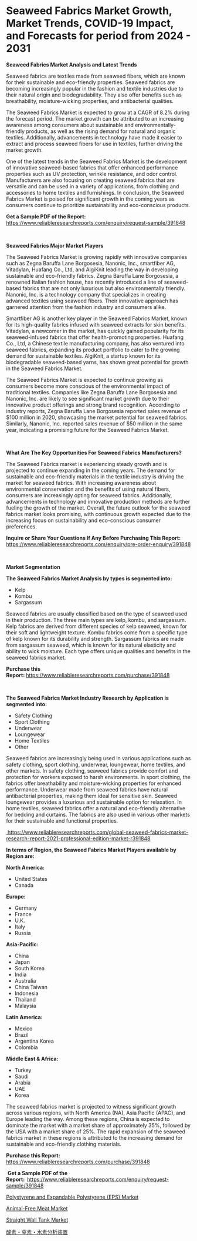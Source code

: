 <p><h1>Seaweed Fabrics Market Growth, Market Trends, COVID-19 Impact, and Forecasts for period from 2024 - 2031</h1></p><p><strong>Seaweed Fabrics Market Analysis and Latest Trends</strong></p>
<p><p>Seaweed fabrics are textiles made from seaweed fibers, which are known for their sustainable and eco-friendly properties. Seaweed fabrics are becoming increasingly popular in the fashion and textile industries due to their natural origin and biodegradability. They also offer benefits such as breathability, moisture-wicking properties, and antibacterial qualities.</p><p>The Seaweed Fabrics Market is expected to grow at a CAGR of 8.2% during the forecast period. The market growth can be attributed to an increasing awareness among consumers about sustainable and environmentally-friendly products, as well as the rising demand for natural and organic textiles. Additionally, advancements in technology have made it easier to extract and process seaweed fibers for use in textiles, further driving the market growth.</p><p>One of the latest trends in the Seaweed Fabrics Market is the development of innovative seaweed-based fabrics that offer enhanced performance properties such as UV protection, wrinkle resistance, and odor control. Manufacturers are also focusing on creating seaweed fabrics that are versatile and can be used in a variety of applications, from clothing and accessories to home textiles and furnishings. In conclusion, the Seaweed Fabrics Market is poised for significant growth in the coming years as consumers continue to prioritize sustainability and eco-conscious products.</p></p>
<p><strong>Get a Sample PDF of the Report:&nbsp;</strong> <a href="https://www.reliableresearchreports.com/enquiry/request-sample/391848">https://www.reliableresearchreports.com/enquiry/request-sample/391848</a></p>
<p>&nbsp;</p>
<p><strong>Seaweed Fabrics Major Market Players</strong></p>
<p><p>The Seaweed Fabrics Market is growing rapidly with innovative companies such as Zegna Baruffa Lane Borgosesia, Nanonic, Inc., smartfiber AG, Vitadylan, Huafang Co., Ltd, and AlgiKnit leading the way in developing sustainable and eco-friendly fabrics. Zegna Baruffa Lane Borgosesia, a renowned Italian fashion house, has recently introduced a line of seaweed-based fabrics that are not only luxurious but also environmentally friendly. Nanonic, Inc. is a technology company that specializes in creating advanced textiles using seaweed fibers. Their innovative approach has garnered attention from the fashion industry and consumers alike.</p><p>Smartfiber AG is another key player in the Seaweed Fabrics Market, known for its high-quality fabrics infused with seaweed extracts for skin benefits. Vitadylan, a newcomer in the market, has quickly gained popularity for its seaweed-infused fabrics that offer health-promoting properties. Huafang Co., Ltd, a Chinese textile manufacturing company, has also ventured into seaweed fabrics, expanding its product portfolio to cater to the growing demand for sustainable textiles. AlgiKnit, a startup known for its biodegradable seaweed-based yarns, has shown great potential for growth in the Seaweed Fabrics Market.</p><p>The Seaweed Fabrics Market is expected to continue growing as consumers become more conscious of the environmental impact of traditional textiles. Companies like Zegna Baruffa Lane Borgosesia and Nanonic, Inc. are likely to see significant market growth due to their innovative product offerings and strong brand recognition. According to industry reports, Zegna Baruffa Lane Borgosesia reported sales revenue of $100 million in 2020, showcasing the market potential for seaweed fabrics. Similarly, Nanonic, Inc. reported sales revenue of $50 million in the same year, indicating a promising future for the Seaweed Fabrics Market.</p></p>
<p>&nbsp;</p>
<p><strong>What Are The Key Opportunities For Seaweed Fabrics Manufacturers?</strong></p>
<p><p>The Seaweed Fabrics market is experiencing steady growth and is projected to continue expanding in the coming years. The demand for sustainable and eco-friendly materials in the textile industry is driving the market for seaweed fabrics. With increasing awareness about environmental conservation and the benefits of using natural fibers, consumers are increasingly opting for seaweed fabrics. Additionally, advancements in technology and innovative production methods are further fueling the growth of the market. Overall, the future outlook for the seaweed fabrics market looks promising, with continuous growth expected due to the increasing focus on sustainability and eco-conscious consumer preferences.</p></p>
<p><strong>Inquire or Share Your Questions If Any Before Purchasing This Report:</strong> <a href="https://www.reliableresearchreports.com/enquiry/pre-order-enquiry/391848">https://www.reliableresearchreports.com/enquiry/pre-order-enquiry/391848</a></p>
<p>&nbsp;</p>
<p><strong>Market Segmentation</strong></p>
<p><strong>The Seaweed Fabrics Market Analysis by types is segmented into:</strong></p>
<p><ul><li>Kelp</li><li>Kombu</li><li>Sargassum</li></ul></p>
<p><p>Seaweed fabrics are usually classified based on the type of seaweed used in their production. The three main types are kelp, kombu, and sargassum. Kelp fabrics are derived from different species of kelp seaweed, known for their soft and lightweight texture. Kombu fabrics come from a specific type of kelp known for its durability and strength. Sargassum fabrics are made from sargassum seaweed, which is known for its natural elasticity and ability to wick moisture. Each type offers unique qualities and benefits in the seaweed fabrics market.</p></p>
<p><strong>Purchase this Report:&nbsp;</strong><a href="https://www.reliableresearchreports.com/purchase/391848">https://www.reliableresearchreports.com/purchase/391848</a></p>
<p>&nbsp;</p>
<p><strong>The Seaweed Fabrics Market Industry Research by Application is segmented into:</strong></p>
<p><ul><li>Safety Clothing</li><li>Sport Clothing</li><li>Underwear</li><li>Loungewear</li><li>Home Textiles</li><li>Other</li></ul></p>
<p><p>Seaweed fabrics are increasingly being used in various applications such as safety clothing, sport clothing, underwear, loungewear, home textiles, and other markets. In safety clothing, seaweed fabrics provide comfort and protection for workers exposed to harsh environments. In sport clothing, the fabrics offer breathability and moisture-wicking properties for enhanced performance. Underwear made from seaweed fabrics have natural antibacterial properties, making them ideal for sensitive skin. Seaweed loungewear provides a luxurious and sustainable option for relaxation. In home textiles, seaweed fabrics offer a natural and eco-friendly alternative for bedding and curtains. The fabrics are also used in various other markets for their sustainable and functional properties.</p></p>
<p><a href="https://www.reliableresearchreports.com/global-seaweed-fabrics-market-research-report-2021-professional-edition-market-r391848">&nbsp;https://www.reliableresearchreports.com/global-seaweed-fabrics-market-research-report-2021-professional-edition-market-r391848</a></p>
<p><strong>In terms of Region, the Seaweed Fabrics Market Players available by Region are:</strong></p>
<p>
    <p> <strong> North America: </strong>
        <ul>
            <li>United States</li>
            <li>Canada</li>
        </ul>
        </p> 
    <p> <strong> Europe: </strong>
        <ul>
            <li>Germany</li>
            <li>France</li>
            <li>U.K.</li>
            <li>Italy</li>
            <li>Russia</li>
        </ul>
        </p> 
    <p> <strong> Asia-Pacific: </strong>
        <ul>
            <li>China</li>
            <li>Japan</li>
            <li>South Korea</li>
            <li>India</li>
            <li>Australia</li>
            <li>China Taiwan</li>
            <li>Indonesia</li>
            <li>Thailand</li>
            <li>Malaysia</li>
        </ul>
        </p> 
    <p> <strong> Latin America: </strong>
        <ul>
            <li>Mexico</li>
            <li>Brazil</li>
            <li>Argentina Korea</li>
            <li>Colombia</li>
        </ul>
        </p> 
    <p> <strong> Middle East & Africa: </strong>
        <ul>
            <li>Turkey</li>
            <li>Saudi</li>
            <li>Arabia</li>
            <li>UAE</li>
            <li>Korea</li>
        </ul>
    </p>
    </p>
<p><p>The seaweed fabrics market is projected to witness significant growth across various regions, with North America (NA), Asia Pacific (APAC), and Europe leading the way. Among these regions, China is expected to dominate the market with a market share of approximately 35%, followed by the USA with a market share of 25%. The rapid expansion of the seaweed fabrics market in these regions is attributed to the increasing demand for sustainable and eco-friendly clothing materials.</p></p>
<p><strong>Purchase this Report: </strong><a href="https://www.reliableresearchreports.com/purchase/391848">https://www.reliableresearchreports.com/purchase/391848</a></p>
<p>&nbsp;<strong>Get a Sample PDF of the Report:&nbsp;&nbsp;</strong><a href="https://www.reliableresearchreports.com/enquiry/request-sample/391848">https://www.reliableresearchreports.com/enquiry/request-sample/391848</a></p>
<p><strong></strong></p>
<p><p><a href="https://github.com/luckyshygirl/Market-Research-Report-List-5/blob/main/polystyrene-and-expandable-polystyrene-eps-market.md">Polystyrene and Expandable Polystyrene (EPS) Market</a></p><p><a href="https://issuu.com/reportprime-2/docs/animal-free-meat-market-size-2030.pptx">Animal-Free Meat Market</a></p><p><a href="https://github.com/vimar16th/Market-Research-Report-List-5/blob/main/straight-wall-tank-market.md">Straight Wall Tank Market</a></p><p><a href="https://github.com/mohamedbakry57/Market-Research-Report-List-4/blob/main/5412863117771.md">酸素・窒素・水素分析装置</a></p></p>